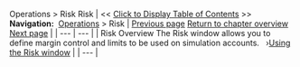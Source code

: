 ﻿
Operations \> Risk
Risk
| \<\< [Click to Display Table of Contents](understanding_risks.md) \>\> **Navigation:**     [Operations](operations.md) \> Risk | [Previous page](data_files.md) [Return to chapter overview](operations.md) [Next page](using_the_risk_window.md) |
| --- | --- |
| Risk Overview The Risk window allows you to define margin control and limits to be used on simulation accounts.   ›[Using the Risk window](using_the_risk_window.md) |
| --- |
